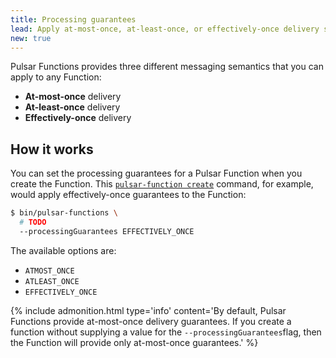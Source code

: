 ```yaml
---
title: Processing guarantees
lead: Apply at-most-once, at-least-once, or effectively-once delivery semantics to Pulsar Functions
new: true
---
```


Pulsar Functions provides three different messaging semantics that you can apply to any Function:

* **At-most-once** delivery
* **At-least-once** delivery
* **Effectively-once** delivery

## How it works

You can set the processing guarantees for a Pulsar Function when you create the Function. This [`pulsar-function create`](../../reference/CliTools#pulsar-functions-create) command, for example, would apply effectively-once guarantees to the Function:

```bash
$ bin/pulsar-functions \
  # TODO
  --processingGuarantees EFFECTIVELY_ONCE
```

The available options are:

* `ATMOST_ONCE`
* `ATLEAST_ONCE`
* `EFFECTIVELY_ONCE`

{% include admonition.html type='info' content='By default, Pulsar Functions provide at-most-once delivery guarantees. If you create a function without supplying a value for the `--processingGuarantees`flag, then the Function will provide only at-most-once guarantees.' %}